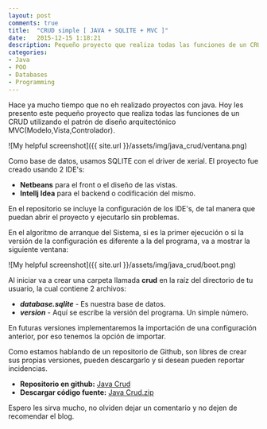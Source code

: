 ```yaml
---
layout: post
comments: true
title:  "CRUD simple [ JAVA + SQLITE + MVC ]"
date:   2015-12-15 1:18:21
description: Pequeño proyecto que realiza todas las funciones de un CRUD utilizando el patrón de diseño arquitectónico MVC
categories:
- Java
- POO
- Databases
- Programming
---
```

Hace ya mucho tiempo que no eh realizado proyectos con java.
Hoy les presento este pequeño proyecto que realiza todas las funciones de un CRUD utilizando el patrón de diseño arquitectónico MVC(Modelo,Vista,Controlador).

![My helpful screenshot]({{ site.url }}/assets/img/java_crud/ventana.png)
<!--more-->

Como base de datos, usamos SQLITE con el driver de xerial.
El proyecto fue creado usando 2 IDE's:

+ **Netbeans** para el front o el diseño de las vistas.
+ **Intellj Idea** para el backend o codificación del mismo.

En el repositorio se incluye la configuración de los IDE's, de tal manera que puedan abrir el proyecto y ejecutarlo sin problemas.

En el algoritmo de arranque del Sistema, si es la primer ejecución o si la versión de la configuración es diferente a la del programa, va a mostrar la siguiente ventana:

![My helpful screenshot]({{ site.url }}/assets/img/java_crud/boot.png)

Al iniciar va a crear una carpeta llamada **crud** en la raíz del directorio de tu usuario, la cual contiene 2 archivos:

+ **_database.sqlite_** - Es nuestra base de datos.
+ **_version_** - Aquí se escribe la versión del programa. Un simple número.

En futuras versiones implementaremos la importación de una configuración anterior, por eso tenemos la opción de importar.

Como estamos hablando de un repositorio de Github, son libres de crear sus propias versiones, pueden descargarlo y si desean pueden reportar incidencias.

- **Repositorio en github:** [Java Crud][repo]
- **Descargar código fuente:** [Java Crud.zip][zip]

Espero les sirva mucho, no olviden dejar un comentario y no dejen de recomendar el blog.

[repo]: https://github.com/shinigamicorei7/java_crud/tree/blogger
[zip]: https://github.com/shinigamicorei7/java_crud/archive/blogger.zip